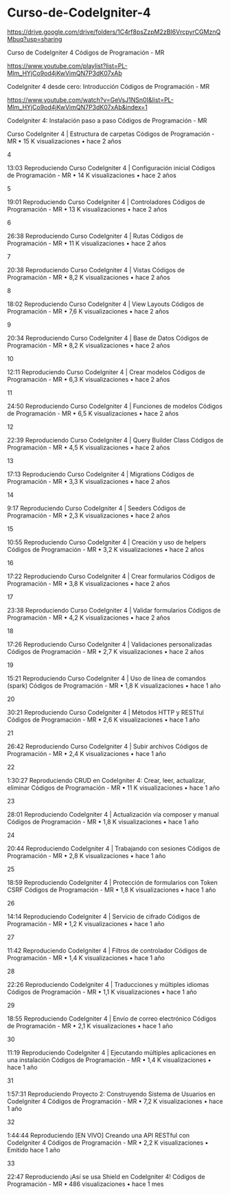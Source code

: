 # Curso-de-CodeIgniter-4

https://drive.google.com/drive/folders/1C4rf8psZzpM2zBI6VrcpyrCGMznQMbuq?usp=sharing




Curso de CodeIgniter 4  Códigos de Programación - MR

https://www.youtube.com/playlist?list=PL-Mlm_HYjCo9od4jKwVimQN7P3dK07xAb



CodeIgniter 4 desde cero: Introducción
Códigos de Programación - MR

https://www.youtube.com/watch?v=GeVsJ1NSn0I&list=PL-Mlm_HYjCo9od4jKwVimQN7P3dK07xAb&index=1


CodeIgniter 4: Instalación paso a paso
Códigos de Programación - MR

Curso CodeIgniter 4 | Estructura de carpetas
Códigos de Programación - MR
•
15 K visualizaciones • hace 2 años

4

13:03
Reproduciendo
Curso CodeIgniter 4 | Configuración inicial
Códigos de Programación - MR
•
14 K visualizaciones • hace 2 años

5

19:01
Reproduciendo
Curso CodeIgniter 4 | Controladores
Códigos de Programación - MR
•
13 K visualizaciones • hace 2 años

6

26:38
Reproduciendo
Curso CodeIgniter 4 | Rutas
Códigos de Programación - MR
•
11 K visualizaciones • hace 2 años

7

20:38
Reproduciendo
Curso CodeIgniter 4 | Vistas
Códigos de Programación - MR
•
8,2 K visualizaciones • hace 2 años

8

18:02
Reproduciendo
Curso CodeIgniter 4 | View Layouts
Códigos de Programación - MR
•
7,6 K visualizaciones • hace 2 años

9

20:34
Reproduciendo
Curso CodeIgniter 4 | Base de Datos
Códigos de Programación - MR
•
8,2 K visualizaciones • hace 2 años

10

12:11
Reproduciendo
Curso CodeIgniter 4 | Crear modelos
Códigos de Programación - MR
•
6,3 K visualizaciones • hace 2 años

11

24:50
Reproduciendo
Curso CodeIgniter 4 | Funciones de modelos
Códigos de Programación - MR
•
6,5 K visualizaciones • hace 2 años

12

22:39
Reproduciendo
Curso CodeIgniter 4 | Query Builder Class
Códigos de Programación - MR
•
4,5 K visualizaciones • hace 2 años

13

17:13
Reproduciendo
Curso CodeIgniter 4 | Migrations
Códigos de Programación - MR
•
3,3 K visualizaciones • hace 2 años

14

9:17
Reproduciendo
Curso CodeIgniter 4 | Seeders
Códigos de Programación - MR
•
2,3 K visualizaciones • hace 2 años

15

10:55
Reproduciendo
Curso CodeIgniter 4 | Creación y uso de helpers
Códigos de Programación - MR
•
3,2 K visualizaciones • hace 2 años

16

17:22
Reproduciendo
Curso CodeIgniter 4 | Crear formularios
Códigos de Programación - MR
•
3,8 K visualizaciones • hace 2 años

17

23:38
Reproduciendo
Curso CodeIgniter 4 | Validar formularios
Códigos de Programación - MR
•
4,2 K visualizaciones • hace 2 años

18

17:26
Reproduciendo
Curso CodeIgniter 4 | Validaciones personalizadas
Códigos de Programación - MR
•
2,7 K visualizaciones • hace 2 años

19

15:21
Reproduciendo
Curso CodeIgniter 4 | Uso de línea de comandos (spark)
Códigos de Programación - MR
•
1,8 K visualizaciones • hace 1 año

20

30:21
Reproduciendo
Curso CodeIgniter 4 | Métodos HTTP y RESTful
Códigos de Programación - MR
•
2,6 K visualizaciones • hace 1 año

21

26:42
Reproduciendo
Curso CodeIgniter 4 | Subir archivos
Códigos de Programación - MR
•
2,4 K visualizaciones • hace 1 año

22

1:30:27
Reproduciendo
CRUD en CodeIgniter 4: Crear, leer, actualizar, eliminar
Códigos de Programación - MR
•
11 K visualizaciones • hace 1 año

23

28:01
Reproduciendo
CodeIgniter 4 | Actualización vía composer y manual
Códigos de Programación - MR
•
1,8 K visualizaciones • hace 1 año

24

20:44
Reproduciendo
CodeIgniter 4 | Trabajando con sesiones
Códigos de Programación - MR
•
2,8 K visualizaciones • hace 1 año

25

18:59
Reproduciendo
CodeIgniter 4 | Protección de formularios con Token CSRF
Códigos de Programación - MR
•
1,8 K visualizaciones • hace 1 año

26

14:14
Reproduciendo
CodeIgniter 4 | Servicio de cifrado
Códigos de Programación - MR
•
1,2 K visualizaciones • hace 1 año

27

11:42
Reproduciendo
CodeIgniter 4 | Filtros de controlador
Códigos de Programación - MR
•
1,4 K visualizaciones • hace 1 año

28

22:26
Reproduciendo
CodeIgniter 4 | Traducciones y múltiples idiomas
Códigos de Programación - MR
•
1,1 K visualizaciones • hace 1 año

29

18:55
Reproduciendo
CodeIgniter 4 | Envío de correo electrónico
Códigos de Programación - MR
•
2,1 K visualizaciones • hace 1 año

30

11:19
Reproduciendo
CodeIgniter 4 | Ejecutando múltiples aplicaciones en una instalación
Códigos de Programación - MR
•
1,4 K visualizaciones • hace 1 año

31

1:57:31
Reproduciendo
Proyecto 2: Construyendo Sistema de Usuarios en CodeIgniter 4
Códigos de Programación - MR
•
7,2 K visualizaciones • hace 1 año

32

1:44:44
Reproduciendo
[EN VIVO] Creando una API RESTful con CodeIgniter 4
Códigos de Programación - MR
•
2,2 K visualizaciones • Emitido hace 1 año

33

22:47
Reproduciendo
¡Así se usa Shield en CodeIgniter 4!
Códigos de Programación - MR
•
486 visualizaciones • hace 1 mes